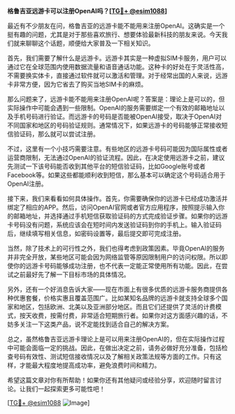 **格鲁吉亚远游卡可以注册OpenAI吗？[[TG💪+ @esim1088](https://t.me/s/esim1088)]**

最近有不少朋友在问，格鲁吉亚的远游卡能不能用来注册OpenAI。这确实是一个挺有趣的问题，尤其是对于那些喜欢旅行、想要体验最新科技的朋友来说。今天我们就来聊聊这个话题，顺便给大家普及一下相关知识。

首先，我们需要了解什么是远游卡。远游卡其实是一种虚拟SIM卡服务，用户可以通过它在全球范围内使用数据流量和语音通话功能。这种卡的好处在于灵活性高，不需要换实体卡，直接通过软件就可以激活和管理。对于经常出国的人来说，远游卡非常方便，因为它省去了购买当地SIM卡的麻烦。

那么问题来了，远游卡能不能用来注册OpenAI呢？答案是：理论上是可以的，但实际操作中可能会遇到一些限制。OpenAI的服务需要绑定一个有效的邮箱地址以及手机号码进行验证。而远游卡的号码是否能被OpenAI接受，取决于OpenAI对不同国家和地区的号码验证规则。通常情况下，如果远游卡的号码能够正常接收短信验证码，那么就可以尝试注册。

不过，这里有一个小技巧需要注意。有些地区的远游卡号码可能因为国际属性或者运营商限制，无法通过OpenAI的验证流程。因此，在决定使用远游卡之前，建议先测试一下该号码能否收到其他平台的短信验证码，比如Google账号或者Facebook等。如果这些都能顺利收到短信，那么基本可以确定这个号码适合用于OpenAI注册。

接下来，我们来看看如何具体操作。首先，你需要确保你的远游卡已经成功激活并绑定了相应的APP。然后，访问OpenAI官网或者官方应用程序，按照提示输入你的邮箱地址，并选择通过手机短信获取验证码的方式完成验证步骤。如果你的远游卡号码没有问题，系统应该会在短时间内发送验证码到你的手机上。输入验证码后，继续填写相关信息，如密码设置等，最后提交即可完成注册。

当然，除了技术上的可行性之外，我们也得考虑到政策因素。毕竟OpenAI的服务并非完全开放，某些地区可能会因为网络监管等原因限制用户的访问权限。所以即使你的远游卡号码能够成功注册，也不代表一定能正常使用所有功能。因此，在尝试之前最好先了解一下目标市场的具体情况。

另外，还有一个好消息告诉大家——现在市面上有很多优质的远游卡服务商提供各种优惠套餐，价格实惠且覆盖范围广。比如某知名品牌的远游卡就支持全球多个国家和地区，包括欧洲、北美以及亚洲部分地区。而且它们还提供了灵活的计费模式，按天收费，按需付费，非常适合短期旅行者。如果你对这方面感兴趣的话，不妨多关注一下这类产品，说不定能找到适合自己的解决方案。

总之，虽然格鲁吉亚远游卡理论上是可以用来注册OpenAI的，但在实际操作过程中可能会面临一定的挑战。因此，在做出决定之前，请务必做好充分准备，包括检查号码有效性、测试短信接收情况以及了解相关政策法规等方面的工作。只有这样，才能最大程度地提高成功率，避免浪费时间和精力。

希望这篇文章对你有所帮助！如果你还有其他疑问或经验分享，欢迎随时留言讨论。让我们一起探索更多可能性吧！

[[TG💪+ @esim1088](https://t.me/s/esim1088) ![Image](https://i.postimg.cc/4NQfJmqS/Snipaste-2025-05-13-00-14-12.png)]